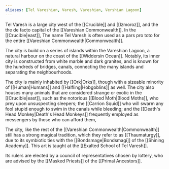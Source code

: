 ```yaml
---
aliases: [Tel Vareshian, Varesh, Vareshian, Vershian Lagoon]
---
```

Tel Varesh is a large city west of the [[Crucible]] and [[Izmoroz]], and the the de facto capital of the [[Vareshian Commonwealth]]. In the [[Crucible|east]],  The name Tel Varesh is often used as a pars pro toto for the entire [[Vareshian Commonwealth|Commonwealth]].

The city is build on a series of islands within the Vareshian Lagoon, a natural harbour on the coast of  the [[Widdersin Ocean]]. Notably, its inner city is constructed from white marble and dark granites, and is known for the hundreds of bridges, canals, connecting the many islands and separating the neighbourhoods.

The city is mainly inhabited by [[Ork|Orks]], though with a sizeable minority of [[Human|Humans]] and [[Halfling|Hobgoblins]] as well. The city also houses many animals that are considered strange or exotic in the [[Crucible|east]], such as the notorious [[Blood Moth|Blood Moths]], who prey upon unsuspecting sleepers; the [[Carrion Squid]] who will swarm any fool stupid enough to swim in the canals while bleeding; and the [[Death's Head Monkey|Death's Head Monkeys]] frequently employed as messengers by those who can afford them,

The city, like the rest of the [[Vareshian Commonwealth|Commonwealth]] still has a strong magical tradition, which they refer to as [[Thaumaturgy]], due to its symbiotic ties with the [[Bondsmage|Bondsmagi]] of the [[Shining Academy]]. This art is taught at the [[Exalted School of Tel Varesh]].

Its rulers are elected by a council of representatives chosen by lottery, who are advised by the [[Masked Priests]] of the [[Primal Ancestors]].

